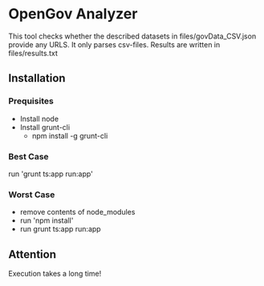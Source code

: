 # OpenGov Analyzer

This tool checks whether the described datasets in files/govData_CSV.json provide any URLS.
It only parses csv-files.
Results are written in files/results.txt

## Installation

### Prequisites

* Install node
* Install grunt-cli
	* npm install -g grunt-cli

### Best Case

run 'grunt ts:app run:app'

### Worst Case

* remove contents of node_modules
* run 'npm install'
* run grunt ts:app run:app

## Attention

Execution takes a long time!